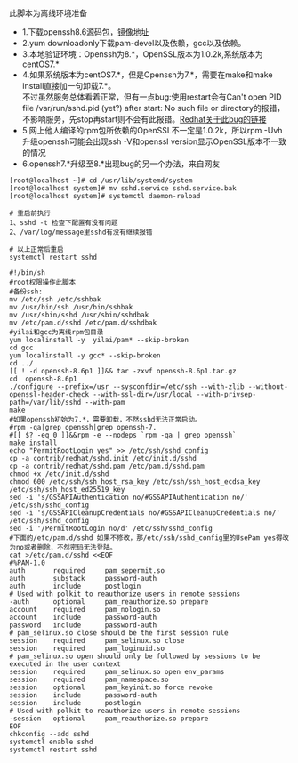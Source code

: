 此脚本为离线环境准备
- 1.下载openssh8.6源码包，[镜像地址](https://cdn.openbsd.org/pub/OpenBSD/OpenSSH/portable/)
- 2.yum downloadonly下载pam-devel以及依赖，gcc以及依赖。
- 3.本地验证环境：Openssh为8.\*，OpenSSL版本为1.0.2k,系统版本为centOS7.\*
- 4.如果系统版本为centOS7.\*，但是Openssh为7.\*，需要在make和make install直接加一句卸载7.\*。  
不过虽然服务总体看着正常，但有一点bug:使用restart会有Can't open PID file /var/run/sshd.pid (yet?) after start: No such file or directory的报错，不影响服务，先stop再start则不会有此报错。[Redhat关于此bug的链接](https://bugzilla.redhat.com/show_bug.cgi?id=1381997)
- 5.网上他人编译的rpm包所依赖的OpenSSL不一定是1.0.2k，所以rpm -Uvh 升级openssh可能会出现ssh -V和openssl version显示OpenSSL版本不一致的情况
- 6.openssh7.\*升级至8.\*出现bug的另一个办法，来自网友
```
[root@localhost ~]# cd /usr/lib/systemd/system 
[root@localhost system]# mv sshd.service sshd.service.bak  
[root@localhost system]# systemctl daemon-reload   

# 重启前执行
1、sshd -t 检查下配置有没有问题
2、/var/log/message里sshd有没有继续报错

# 以上正常后重启
systemctl restart sshd
```
```
#!/bin/sh
#root权限操作此脚本
#备份ssh:
mv /etc/ssh /etc/sshbak
mv /usr/bin/ssh /usr/bin/sshbak
mv /usr/sbin/sshd /usr/sbin/sshdbak
mv /etc/pam.d/sshd /etc/pam.d/sshdbak
#yilai和gcc为离线rpm包目录
yum localinstall -y  yilai/pam* --skip-broken
cd gcc
yum localinstall -y gcc* --skip-broken
cd ../
[[ ! -d openssh-8.6p1 ]]&& tar -zxvf openssh-8.6p1.tar.gz
cd  openssh-8.6p1
./configure --prefix=/usr --sysconfdir=/etc/ssh --with-zlib --without-openssl-header-check --with-ssl-dir=/usr/local --with-privsep-path=/var/lib/sshd --with-pam
make
#如果openssh初始为7.*，需要卸载，不然sshd无法正常启动。
#rpm -qa|grep openssh|grep openssh-7.
#[[ $? -eq 0 ]]&&rpm -e --nodeps `rpm -qa | grep openssh`
make install
echo "PermitRootLogin yes" >> /etc/ssh/sshd_config
cp -a contrib/redhat/sshd.init /etc/init.d/sshd
cp -a contrib/redhat/sshd.pam /etc/pam.d/sshd.pam
chmod +x /etc/init.d/sshd
chmod 600 /etc/ssh/ssh_host_rsa_key /etc/ssh/ssh_host_ecdsa_key /etc/ssh/ssh_host_ed25519_key 
sed -i 's/GSSAPIAuthentication no/#GSSAPIAuthentication no/' /etc/ssh/sshd_config
sed -i 's/GSSAPICleanupCredentials no/#GSSAPICleanupCredentials no/' /etc/ssh/sshd_config
sed -i '/PermitRootLogin no/d' /etc/ssh/sshd_config
#下面的/etc/pam.d/sshd 如果不修改，那/etc/ssh/sshd_config里的UsePam yes得改为no或者删除，不然密码无法登陆。
cat >/etc/pam.d/sshd <<EOF
#%PAM-1.0
auth       required     pam_sepermit.so
auth       substack     password-auth
auth       include      postlogin
# Used with polkit to reauthorize users in remote sessions
-auth      optional     pam_reauthorize.so prepare
account    required     pam_nologin.so
account    include      password-auth
password   include      password-auth
# pam_selinux.so close should be the first session rule
session    required     pam_selinux.so close
session    required     pam_loginuid.so
# pam_selinux.so open should only be followed by sessions to be executed in the user context
session    required     pam_selinux.so open env_params
session    required     pam_namespace.so
session    optional     pam_keyinit.so force revoke
session    include      password-auth
session    include      postlogin
# Used with polkit to reauthorize users in remote sessions
-session   optional     pam_reauthorize.so prepare
EOF
chkconfig --add sshd
systemctl enable sshd
systemctl restart sshd
```
